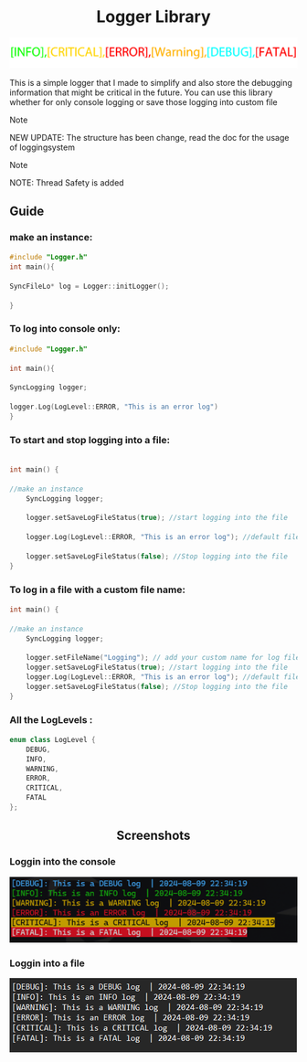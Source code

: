 <h1 align="center"> Logger Library </h1>

![Header](Media/Header.png)

This is a simple logger that I made to simplify and also store the debugging information that might be critical in the future.
You can use this library whether for only console logging or save those logging into custom file



> [!NOTE]
> NEW UPDATE: The structure has been change, read the doc for the usage of loggingsystem

> [!NOTE]
> NOTE: Thread Safety is added

<h2>Guide</h2>

 <h3> make an instance: </h3>
   
```CPP
#include "Logger.h"
int main(){

SyncFileLo* log = Logger::initLogger();

}
```

<h3>To log into console only: </h3> 

```CPP
#include "Logger.h"

int main(){

SyncLogging logger;

logger.Log(LogLevel::ERROR, "This is an error log") 
}
```
<h3>To start and stop logging into a file: </h3>

```CPP

int main() {

//make an instance
	SyncLogging logger;

	logger.setSaveLogFileStatus(true); //start logging into the file

	logger.Log(LogLevel::ERROR, "This is an error log"); //default filename is Log.log

	logger.setSaveLogFileStatus(false); //Stop logging into the file
}
```
<h3>To log in a file with a custom file name:</h3>

```CPP
int main() {

//make an instance
	SyncLogging logger;

	logger.setFileName("Logging"); // add your custom name for log file
	logger.setSaveLogFileStatus(true); //start logging into the file
	logger.Log(LogLevel::ERROR, "This is an error log"); //default filename is Log.log
	logger.setSaveLogFileStatus(false); //Stop logging into the file
}
```


<h3>All the LogLevels : </h3>

```CPP
enum class LogLevel {
	DEBUG,
	INFO,
	WARNING,
	ERROR,
	CRITICAL,
	FATAL
};
```

<h2 align="center">Screenshots</h2>

 <h3> Loggin into the console </h3>
 
![loggingFile](Media/Console-Logging.png)

 <h3> Loggin into a file </h3>
 
![loggingFile](Media/Logging-file.png)


